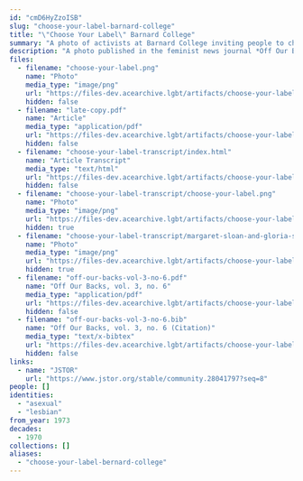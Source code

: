 ```yaml
---
id: "cmD6HyZzoISB"
slug: "choose-your-label-barnard-college"
title: "\"Choose Your Label\" Barnard College"
summary: "A photo of activists at Barnard College inviting people to choose their own label"
description: "A photo published in the feminist news journal *Off Our Backs* depicting activists at Barnard College inviting people to choose their own label, with \"asexual\" as one of the options"
files:
  - filename: "choose-your-label.png"
    name: "Photo"
    media_type: "image/png"
    url: "https://files-dev.acearchive.lgbt/artifacts/choose-your-label-barnard-college/choose-your-label.png"
    hidden: false
  - filename: "late-copy.pdf"
    name: "Article"
    media_type: "application/pdf"
    url: "https://files-dev.acearchive.lgbt/artifacts/choose-your-label-barnard-college/late-copy.pdf"
    hidden: false
  - filename: "choose-your-label-transcript/index.html"
    name: "Article Transcript"
    media_type: "text/html"
    url: "https://files-dev.acearchive.lgbt/artifacts/choose-your-label-barnard-college/choose-your-label-transcript/index.html"
    hidden: false
  - filename: "choose-your-label-transcript/choose-your-label.png"
    name: "Photo"
    media_type: "image/png"
    url: "https://files-dev.acearchive.lgbt/artifacts/choose-your-label-barnard-college/choose-your-label-transcript/choose-your-label.png"
    hidden: true
  - filename: "choose-your-label-transcript/margaret-sloan-and-gloria-steinem.png"
    name: "Photo"
    media_type: "image/png"
    url: "https://files-dev.acearchive.lgbt/artifacts/choose-your-label-barnard-college/choose-your-label-transcript/margaret-sloan-and-gloria-steinem.png"
    hidden: true
  - filename: "off-our-backs-vol-3-no-6.pdf"
    name: "Off Our Backs, vol. 3, no. 6"
    media_type: "application/pdf"
    url: "https://files-dev.acearchive.lgbt/artifacts/choose-your-label-barnard-college/off-our-backs-vol-3-no-6.pdf"
    hidden: false
  - filename: "off-our-backs-vol-3-no-6.bib"
    name: "Off Our Backs, vol. 3, no. 6 (Citation)"
    media_type: "text/x-bibtex"
    url: "https://files-dev.acearchive.lgbt/artifacts/choose-your-label-barnard-college/off-our-backs-vol-3-no-6.bib"
    hidden: false
links:
  - name: "JSTOR"
    url: "https://www.jstor.org/stable/community.28041797?seq=8"
people: []
identities:
  - "asexual"
  - "lesbian"
from_year: 1973
decades:
  - 1970
collections: []
aliases:
  - "choose-your-label-bernard-college"
---
```

